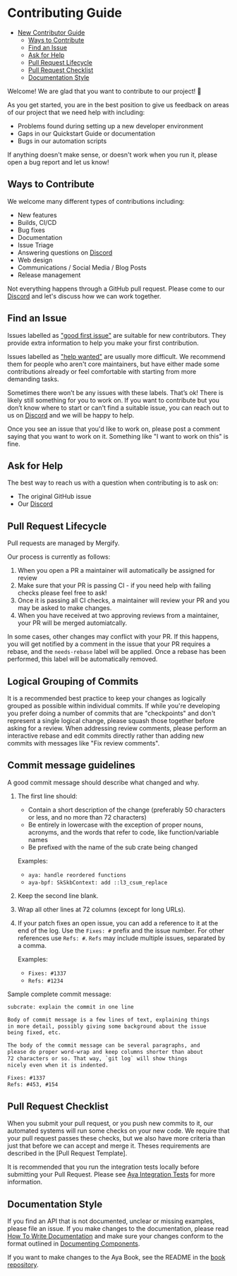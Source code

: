 # Contributing Guide

* [New Contributor Guide](#contributing-guide)
  * [Ways to Contribute](#ways-to-contribute)
  * [Find an Issue](#find-an-issue)
  * [Ask for Help](#ask-for-help)
  * [Pull Request Lifecycle](#pull-request-lifecycle)
  * [Pull Request Checklist](#pull-request-checklist)
  * [Documentation Style](#documentation-style)

Welcome! We are glad that you want to contribute to our project! 💖

As you get started, you are in the best position to give us feedback on areas of
our project that we need help with including:

* Problems found during setting up a new developer environment
* Gaps in our Quickstart Guide or documentation
* Bugs in our automation scripts

If anything doesn't make sense, or doesn't work when you run it, please open a
bug report and let us know!

## Ways to Contribute

We welcome many different types of contributions including:

* New features
* Builds, CI/CD
* Bug fixes
* Documentation
* Issue Triage
* Answering questions on [Discord]
* Web design
* Communications / Social Media / Blog Posts
* Release management

Not everything happens through a GitHub pull request. Please come to our
[Discord] and let's discuss how we can work together.

## Find an Issue

Issues labelled as ["good first issue"] are suitable for new
contributors. They provide extra information to help you make your first
contribution.

Issues labelled as ["help wanted"] are usually more difficult. We
recommend them for people who aren't core maintainers, but have either made some
contributions already or feel comfortable with starting from more demanding
tasks.

Sometimes there won’t be any issues with these labels. That’s ok! There is
likely still something for you to work on. If you want to contribute but you
don’t know where to start or can't find a suitable issue, you can reach out to
us on [Discord] and we will be happy to help.

Once you see an issue that you'd like to work on, please post a comment saying
that you want to work on it. Something like "I want to work on this" is fine.

## Ask for Help

The best way to reach us with a question when contributing is to ask on:

* The original GitHub issue
* Our [Discord]

## Pull Request Lifecycle

Pull requests are managed by Mergify.

Our process is currently as follows:

1. When you open a PR a maintainer will automatically be assigned for review
1. Make sure that your PR is passing CI - if you need help with failing checks please feel free to ask!
1. Once it is passing all CI checks, a maintainer will review your PR and you may be asked to make changes.
1. When you have received at two approving reviews from a maintainer, your PR will be merged automiatcally.

In some cases, other changes may conflict with your PR. If this happens, you will get notified by a comment in the issue that your PR requires a rebase, and the `needs-rebase` label will be applied. Once a rebase has been performed, this label will be automatically removed.

## Logical Grouping of Commits

It is a recommended best practice to keep your changes as logically grouped as
possible within individual commits. If while you're developing you prefer doing
a number of commits that are "checkpoints" and don't represent a single logical
change, please squash those together before asking for a review.
When addressing review comments, please perform an interactive rebase and edit commits directly rather than adding new commits with messages like "Fix review comments".

## Commit message guidelines

A good commit message should describe what changed and why.

1. The first line should:
    * Contain a short description of the change (preferably 50 characters or less,
      and no more than 72 characters)
    * Be entirely in lowercase with the exception of proper nouns, acronyms, and
      the words that refer to code, like function/variable names
    * Be prefixed with the name of the sub crate being changed

    Examples:
    * `aya: handle reordered functions`
    * `aya-bpf: SkSkbContext: add ::l3_csum_replace`

1. Keep the second line blank.
1. Wrap all other lines at 72 columns (except for long URLs).
1. If your patch fixes an open issue, you can add a reference to it at the end
   of the log. Use the `Fixes: #` prefix and the issue number. For other
   references use `Refs: #`. `Refs` may include multiple issues, separated by a
   comma.

   Examples:

   * `Fixes: #1337`
   * `Refs: #1234`

Sample complete commit message:

```txt
subcrate: explain the commit in one line

Body of commit message is a few lines of text, explaining things
in more detail, possibly giving some background about the issue
being fixed, etc.

The body of the commit message can be several paragraphs, and
please do proper word-wrap and keep columns shorter than about
72 characters or so. That way, `git log` will show things
nicely even when it is indented.

Fixes: #1337
Refs: #453, #154
```

## Pull Request Checklist

When you submit your pull request, or you push new commits to it, our automated
systems will run some checks on your new code. We require that your pull request
passes these checks, but we also have more criteria than just that before we can
accept and merge it. Theses requirements are described in the
[Pull Request Template].

It is recommended that you run the integration tests locally before submitting
your Pull Request. Please see [Aya Integration Tests] for more information.

## Documentation Style

If you find an API that is not documented, unclear or missing examples, please
file an issue. If you make changes to the documentation, please read
[How To Write Documentation] and make sure your changes conform to the
format outlined in [Documenting Components].

If you want to make changes to the Aya Book, see the README in the
[book repository].

["good first issue"]: https://github.com/aya-rs/aya/labels/good%20first%20issue
["help wanted"]: https://github.com/aya-rs/aya/labels/help%20wanted
[Aya Integration Tests]: https://github.com/aya-rs/aya/blob/main/test/README.md
[How To Write Documentation]: https://doc.rust-lang.org/rustdoc/how-to-write-documentation.html
[Documenting Components]: https://doc.rust-lang.org/rustdoc/how-to-write-documentation.html#documenting-components
[book repository]: https://github.com/aya-rs/book
[Discord]: https://discord.gg/xHW2cb2N6G
